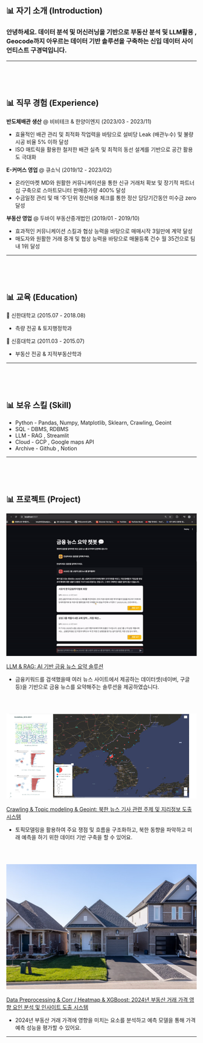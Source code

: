 <!-- * [데이터 리차드 포트폴리오를 참고하려면?](https://dongchanlim.github.io/github-portfolio/)
* [무료 이미지 사이트](https://unsplash.com/)-->

## 📊 자기 소개 (Introduction)
### 안녕하세요. 데이터 분석 및 머신러닝을 기반으로 부동산 분석 및 LLM활용 , Geocode까지 아우르는 데이터 기반 솔루션을 구축하는 신입 데이터 사이언티스트 구경덕입니다.

------

<!-- - 한줄 자기소개 
예시)"데이터 분석에 뛰어난 역량과 실무 경험을 갖춘 데이터 엔지니어로, 복잡한 문제에 효과적인 솔루션을 제시합니다."-->
> 
>
> 
> 

<br>
<br>
<br>

## 📊 직무 경험 (Experience)
**반도체배관 생산** @ 비비테크 & 한양이엔지 (2023/03 - 2023/11)

-  효율적인 배관 관리 및 최적화 작업력을 바탕으로 설비당 Leak (배관누수) 및 불량시공 비율 5% 이하 달성 
-  ISO 매트릭을 활용한 철저한 배관 실측 및 최적의 동선 설계를 기반으로 공간 활용도 극대화

**E-커머스 영업** @ 큐소닉 (2019/12 - 2023/02)

-  온라인마켓 MD와 원활한 커뮤니케이션을 통한 신규 거래처 확보 및 장기적 파트너십 구축으로 스마트모니터 판매증가량 400% 달성
-  수금일정 관리 및 매 ‘주’단위 정산비용 체크를 통한 정산 담당기간동안 미수금 zero 달성 


**부동산 영업** @ 두바이 부동산중개법인 (2019/01 - 2019/10)

-  효과적인 커뮤니케이션 스킬과 협상 능력을 바탕으로 매매시작 3일만에 계약 달성
-  매도자와 원활한 거래 중개 및 협상 능력을 바탕으로 매물등록 건수 월 35건으로 팀내 1위 달성

------
<br>
<br>
<br>


## 📊 교육 (Education)
🏫 신한대학교 (2015.07 - 2018.08)

-  측량 전공 & 토지행정학과

🏫 신흥대학교 (2011.03 - 2015.07)

-  부동산 전공 & 지적부동산학과
  
------
<br>
<br>
<br>

## 📊 보유 스킬 (Skill)
-  Python - Pandas, Numpy, Matplotlib, Sklearn, Crawling, Geoint
-  SQL - DBMS, RDBMS
-  LLM - RAG , Streamlit
-  Cloud - GCP , Google maps API
-  Archive - Github , Notion

------
<br>
<br>
<br>

## 📊 프로젝트 (Project)

<p align="center">
  <img src="assets/img/Lang_chain.png" alt="Lang_chain">
</p>

[LLM & RAG: AI 기반 금융 뉴스 요약 솔루션](https://github.com/Kyungdeok-Koo/FinPin_Langchain)
-  금융키워드를 검색했을때 여러 뉴스 사이트에서 제공하는 데이터셋(네이버, 구글 등)을 기반으로 금융 뉴스를 요약해주는 솔루션을 제공하였습니다.
<br>
<br>

<p align="center">
  <img src="assets/img/GeOdyssey.png" alt="GeOdyssey">
</p>


[Crawling & Topic modeling & Geoint: 북한 뉴스 기사 관련 주제 및 지리정보 도출 시스템](https://github.com/Kyungdeok-Koo/GeOdyssey)
-  토픽모델링을 활용하여 주요 쟁점 및 흐름을 구조화하고, 북한 동향을 파악하고 미래 예측을 하기 위한 데이터 기반 구축을 할 수 있어요.
<br>
<br>

<p align="center">
  <img src="assets/img/Real_Estate_2024.png" alt="Real_Estate_2024">
</p>

[Data Preprocessing & Corr / Heatmap & XGBoost: 2024년 부동산 거래 가격 영향 요인 분석 및 인사이트 도출 시스템](https://github.com/Kyungdeok-Koo/Real_Estate_Transaction_Price_Information_2024)
-  2024년 부동산 거래 가격에 영향을 미치는 요소를 분석하고 예측 모델을 통해 가격 예측 성능을 평가할 수 있어요.

------

<br>

